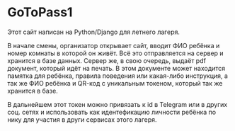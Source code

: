 # GoToPass1
  <p>Этот сайт написан на Python/Django для летнего лагеря.</p>
  <p>В начале смены, организатор открывает сайт, вводит ФИО ребёнка и номер комнаты в которой он живёт. Всё это отправляется на сервер 
и хранится в базе данных. Сервер же, в свою очередь, выдаёт pdf документ, который идёт на печать. В этом документе может находится памятка
для ребёнка, правила поведения или какая-либо инструкция, а так же ФИО ребёнка и QR-код с уникальным токеном, который так же хранится в
базе.</p>
  В дальнейшем этот токен можно привязать к id в Telegram или в других соц. сетях и использовать как идентефикацию личности ребёнка по нику
для участия в други сервисах этого лагеря.
